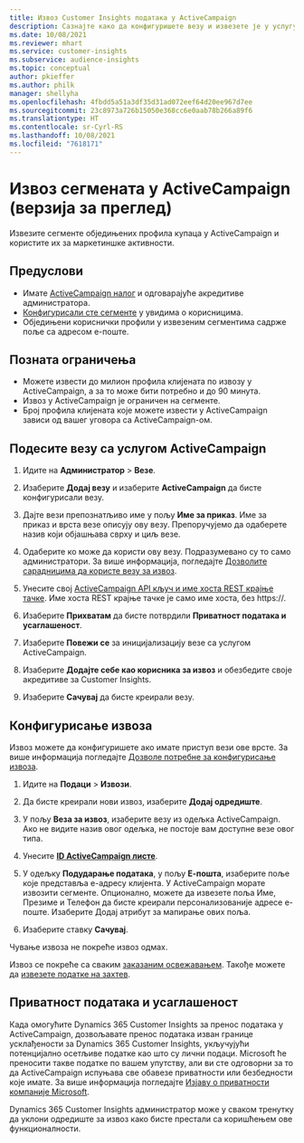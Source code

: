 ```yaml
---
title: Извоз Customer Insights података у ActiveCampaign
description: Сазнајте како да конфигуришете везу и извезете је у услугу ActiveCampaign.
ms.date: 10/08/2021
ms.reviewer: mhart
ms.service: customer-insights
ms.subservice: audience-insights
ms.topic: conceptual
author: pkieffer
ms.author: philk
manager: shellyha
ms.openlocfilehash: 4fbdd5a51a3df35d31ad072eef64d20ee967d7ee
ms.sourcegitcommit: 23c8973a726b15050e368cc6e0aab78b266a89f6
ms.translationtype: HT
ms.contentlocale: sr-Cyrl-RS
ms.lasthandoff: 10/08/2021
ms.locfileid: "7618171"
---
```

# <a name="export-segments-to-activecampaign-preview"></a>Извоз сегмената у ActiveCampaign (верзија за преглед)

Извезите сегменте обједињених профила купаца у ActiveCampaign и користите их за маркетиншке активности.

## <a name="prerequisites"></a>Предуслови

-   Имате [ActiveCampaign налог](https://www.activecampaign.com/) и одговарајуће акредитиве администратора.
-   [Конфигурисали сте сегменте](segments.md) у увидима о корисницима.
-   Обједињени кориснички профили у извезеним сегментима садрже поље са адресом е-поште.

## <a name="known-limitations"></a>Позната ограничења

- Можете извести до милион профила клијената по извозу у ActiveCampaign, а за то може бити потребно и до 90 минута.
- Извоз у ActiveCampaign је ограничен на сегменте.
- Број профила клијената које можете извести у ActiveCampaign зависи од вашег уговора са ActiveCampaign-ом.

## <a name="set-up-connection-to-activecampaign"></a>Подесите везу са услугом ActiveCampaign

1. Идите на **Администратор** > **Везе**.

1. Изаберите **Додај везу** и изаберите **ActiveCampaign** да бисте конфигурисали везу.

1. Дајте вези препознатљиво име у пољу **Име за приказ**. Име за приказ и врста везе описују ову везу. Препоручујемо да одаберете назив који објашњава сврху и циљ везе.

1. Одаберите ко може да користи ову везу. Подразумевано су то само администратори. За више информација, погледајте [Дозволите сарадницима да користе везу за извоз](connections.md#allow-contributors-to-use-a-connection-for-exports).

1. Унесите свој [ActiveCampaign API кључ и име хоста REST крајње тачке](https://help.activecampaign.com/hc/articles/207317590-Getting-started-with-the-API#how-to-obtain-your-activecampaign-api-url-and-key). Име хоста REST крајње тачке је само име хоста, без https://. 

1. Изаберите **Прихватам** да бисте потврдили **Приватност података и усаглашеност**.

1. Изаберите **Повежи се** за иницијализацију везе са услугом ActiveCampaign.

1. Изаберите **Додајте себе као корисника за извоз** и обезбедите своје акредитиве за Customer Insights.

1. Изаберите **Сачувај** да бисте креирали везу.

## <a name="configure-an-export"></a>Конфигурисање извоза

Извоз можете да конфигуришете ако имате приступ вези ове врсте. За више информација погледајте [Дозволе потребне за конфигурисање извоза](export-destinations.md#set-up-a-new-export).

1. Идите на **Подаци** > **Извози**.

1. Да бисте креирали нови извоз, изаберите **Додај одредиште**.

1. У пољу **Веза за извоз**, изаберите везу из одељка ActiveCampaign. Ако не видите назив овог одељка, не постоје вам доступне везе овог типа.

1. Унесите [**ID ActiveCampaign листе**](https://help.activecampaign.com/hc/articles/360000030559-How-to-create-a-list-in-ActiveCampaign).    

1. У одељку **Подударање података**, у пољу **Е-пошта**, изаберите поље које представља е-адресу клијента. У ActiveCampaign морате извозити сегменте. Опционално, можете да извезете поља Име, Презиме и Телефон да бисте креирали персонализованије адресе е-поште. Изаберите Додај атрибут за мапирање ових поља.

1. Изаберите ставку **Сачувај**.

Чување извоза не покреће извоз одмах.

Извоз се покреће са сваким [заказаним освежавањем](system.md#schedule-tab). Такође можете да [извезете податке на захтев](export-destinations.md#run-exports-on-demand). 


## <a name="data-privacy-and-compliance"></a>Приватност података и усаглашеност

Када омогућите Dynamics 365 Customer Insights за пренос података у ActiveCampaign, дозвољавате пренос података изван границе усклађености за Dynamics 365 Customer Insights, укључујући потенцијално осетљиве податке као што су лични подаци. Microsoft ће преносити такве податке по вашем упутству, али ви сте одговорни за то да ActiveCampaign испуњава све обавезе приватности или безбедности које имате. За више информација погледајте [Изјаву о приватности компаније Microsoft](https://go.microsoft.com/fwlink/?linkid=396732).

Dynamics 365 Customer Insights администратор може у сваком тренутку да уклони одредиште за извоз како бисте престали са коришћењем ове функционалности.
